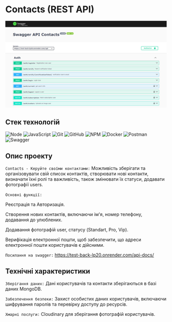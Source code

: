 # Contacts (REST API)

![Node.js](./assets/contacts.png)

## Стек технологій

![Node](https://img.shields.io/badge/Node%20js-339933?style=for-the-badge&logo=nodedotjs&logoColor=white)
![JavaScript](https://img.shields.io/badge/javascript-%23323330.svg?style=for-the-badge&logo=javascript&logoColor=%23F7DF1E)
![Git](https://img.shields.io/badge/git-%23F05033.svg?style=for-the-badge&logo=git&logoColor=white)
![GitHub](https://img.shields.io/badge/github-%23121011.svg?style=for-the-badge&logo=github&logoColor=white)
![NPM](https://img.shields.io/badge/NPM-%23000000.svg?style=for-the-badge&logo=npm&logoColor=white)
![Docker](https://img.shields.io/badge/Docker-2CA5E0?style=for-the-badge&logo=docker&logoColor=white)
![Postman](https://img.shields.io/badge/Postman-FF6C37?style=for-the-badge&logo=Postman&logoColor=white)
![Swagger](https://img.shields.io/badge/Swagger-85EA2D?style=for-the-badge&logo=Swagger&logoColor=white)

## Опис проекту

`Contacts - Керуйте своїми контактами:` Можливість зберігати та організовувати свій список контактів, створювати нові контакти, визначати їхні ролі та важливість, також змінювати їх статуси, додавати фотографії users.

`Основні функції:`

Реєстрація та Авторизація.

Cтворення нових контактів, включаючи ім'я, номер телефону, додавання до улюблених.

Додавання фотографій user, статусу (Standart, Pro, Vip).

Верифікація електронної пошти, щоб забезпечити, що адреси електронної пошти користувачів є дійсними.

`Посилання на swagger:` https://test-back-lp20.onrender.com/api-docs/

## Технічні характеристики

`Зберігання даних:` Дані користувачів та контакти зберігаються в базі даних MongoDB.

`Забезпечення безпеки:` Захист особистих даних користувачів, включаючи шифрування паролів та перевірку доступу до ресурсів.

`Хмарні послуги:` Cloudinary для зберігання фотографій користувачів.

